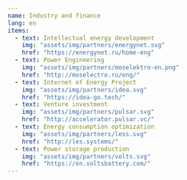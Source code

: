 ```yaml
---
name: Industry and finance
lang: en
items:
  - text: Intellectual energy development
    img: "assets/img/partners/energynet.svg"
    href: "https://energynet.ru/home-eng"
  - text: Power Engineering
    img: "assets/img/partners/moselektro-en.png"
    href: "http://moselectro.ru/eng/"
  - text: Internet of Energy Project
    img: "assets/img/partners/idea.svg"
    href: "https://idea-go.tech/"
  - text: Venture investment
    img: "assets/img/partners/pulsar.svg"
    href: "http://accelerator.pulsar.vc/"
  - text: Energy consumption optimization
    img: "assets/img/partners/less.svg"
    href: "http://les.systems/"
  - text: Power storage production
    img: "assets/img/partners/volts.svg"
    href: "https://en.voltsbattery.com/"
---
```

